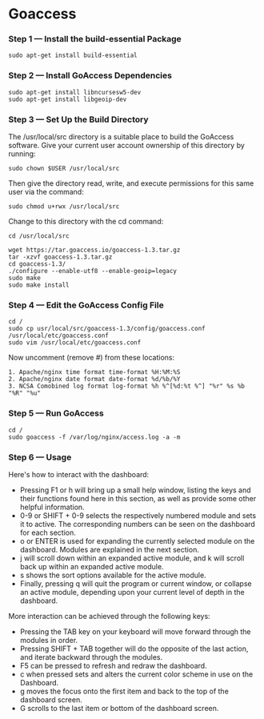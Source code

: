 # Goaccess

### Step 1 — Install the build-essential Package

```
sudo apt-get install build-essential
```

### Step 2 — Install GoAccess Dependencies

```
sudo apt-get install libncursesw5-dev
sudo apt-get install libgeoip-dev
```

### Step 3 — Set Up the Build Directory

The /usr/local/src directory is a suitable place to build the GoAccess software. Give your current user account ownership of this directory by running:

```
sudo chown $USER /usr/local/src
```

Then give the directory read, write, and execute permissions for this same user via the command:

```
sudo chmod u+rwx /usr/local/src
```

Change to this directory with the cd command:

```
cd /usr/local/src

wget https://tar.goaccess.io/goaccess-1.3.tar.gz
tar -xzvf goaccess-1.3.tar.gz
cd goaccess-1.3/
./configure --enable-utf8 --enable-geoip=legacy
sudo make
sudo make install
```

### Step 4 — Edit the GoAccess Config File

```
cd /
sudo cp usr/local/src/goaccess-1.3/config/goaccess.conf /usr/local/etc/goaccess.conf
sudo vim /usr/local/etc/goaccess.conf
```

Now uncomment (remove #) from these locations:

```
1. Apache/nginx time format time-format %H:%M:%S
2. Apache/nginx date format date-format %d/%b/%Y
3. NCSA Comobined log format log-format %h %^[%d:%t %^] "%r" %s %b "%R" "%u"
```

### Step 5 — Run GoAccess

```
cd /
sudo goaccess -f /var/log/nginx/access.log -a -m
```

### Step 6 — Usage

Here's how to interact with the dashboard:

- Pressing F1 or h will bring up a small help window, listing the keys and their functions found here in this section, as well as provide some other helpful information.
- 0-9 or SHIFT + 0-9 selects the respectively numbered module and sets it to active. The corresponding numbers can be seen on the dashboard for each section.
- o or ENTER is used for expanding the currently selected module on the dashboard. Modules are explained in the next section.
- j will scroll down within an expanded active module, and k will scroll back up within an expanded active module.
- s shows the sort options available for the active module.
- Finally, pressing q will quit the program or current window, or collapse an active module, depending upon your current level of depth in the dashboard.

More interaction can be achieved through the following keys:

- Pressing the TAB key on your keyboard will move forward through the modules in order.
- Pressing SHIFT + TAB together will do the opposite of the last action, and iterate backward through the modules.
- F5 can be pressed to refresh and redraw the dashboard.
- c when pressed sets and alters the current color scheme in use on the Dashboard.
- g moves the focus onto the first item and back to the top of the dashboard screen.
- G scrolls to the last item or bottom of the dashboard screen.